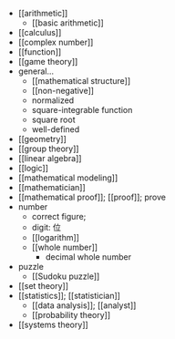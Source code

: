 - [[arithmetic]]
    - [[basic arithmetic]]
- [[calculus]]
- [[complex number]]
- [[function]]
- [[game theory]]
- general...
    - [[mathematical structure]]
    - [[non-negative]]
    - normalized
    - square-integrable function
    - square root
    - well-defined
- [[geometry]]
- [[group theory]]
- [[linear algebra]]
- [[logic]]
- [[mathematical modeling]]
- [[mathematician]]
- [[mathematical proof]]; [[proof]]; prove
- number
    - correct figure;
    - digit: 位
    - [[logarithm]]
    - [[whole number]]
        - decimal whole number
- puzzle
    - [[Sudoku puzzle]]
- [[set theory]]
- [[statistics]]; [[statistician]]
    - [[data analysis]]; [[analyst]]
    - [[probability theory]]
- [[systems theory]]
